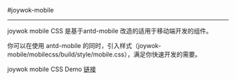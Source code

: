#joywok-mobile


--------


joywok mobile CSS 是基于antd-mobile 改造的适用于移动端开发的组件。

你可以在使用 antd-mobile 的同时，引入样式（joywok-mobile/mobilecss/build/style/mobile.css），满足你快速开发的需要。

joywok mobile CSS Demo [链接](https://open.joywok.com/jma-site/Jma-Framework/mobiledemo/build/index.html#/?_k=bmonvf)





